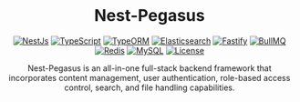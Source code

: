 <p align="center">
  <img alt="" src="https://img.densewillow.com/blog/anest202304020941528.png">
</p>
<h1 align="center">Nest-Pegasus</h1>
<p align="center">
<a href=""><img alt="NestJs" src="https://img.shields.io/badge/-NestJs-333333?style=flat&logo=nestjs&logoColor=ea2845" /></a>
<a href=""><img alt="TypeScript" src="https://img.shields.io/badge/TypeScript-007ACC?style=flat&logo=typescript&logoColor=white" /></a>
<a href=""><img alt="TypeORM" src="https://img.shields.io/badge/-TypeORM-orange" /></a>
<a href=""><img alt="Elasticsearch" src="https://img.shields.io/static/v1?style=flat&message=Elasticsearch&color=005571&logo=Elasticsearch&logoColor=FFFFFF&label=" /></a>
<a href=""><img alt="Fastify" src="https://img.shields.io/static/v1?style=flat&message=Fastify&color=000000&logo=Fastify&logoColor=FFFFFF&label=" /></a>
<a href=""><img alt="BullMQ" src="https://img.shields.io/badge/-BullMQ-yellow" /></a>
<a href=""><img alt="Redis" src="https://img.shields.io/static/v1?style=flat&message=Redis&color=DC382D&logo=Redis&logoColor=FFFFFF&label=" /></a>
<a href=""><img alt="MySQL" src="https://img.shields.io/static/v1?style=flat&message=MySQL&color=4479A1&logo=MySQL&logoColor=FFFFFF&label=" /></a>
<a href="https://nestjs.com/"><img alt="License" src="https://img.shields.io/github/license/kuizuo/kz-admin?style=flat&colorA=002438&colorB=28CF8D"/></a>
</p>

<p align="center">Nest-Pegasus is an all-in-one full-stack backend framework that incorporates content management, user authentication, role-based access control, search, and file handling capabilities.</p>

